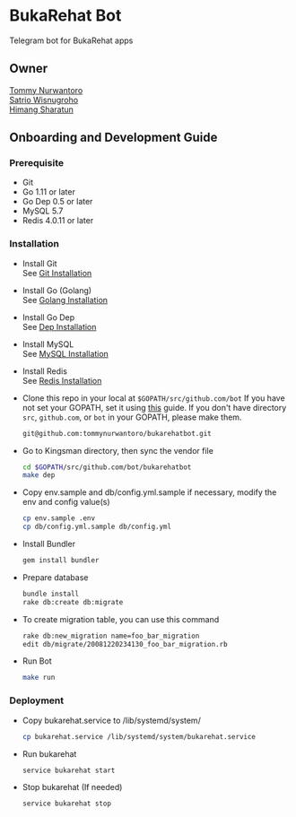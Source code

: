 # BukaRehat Bot

Telegram bot for BukaRehat apps

## Owner

[Tommy Nurwantoro](https://github.com/tommynurwantoro)  
[Satrio Wisnugroho](https://github.com/satriowisnugroho)  
[Himang Sharatun](https://github.com/himangSharatun)  

## Onboarding and Development Guide

### Prerequisite
- Git
- Go 1.11 or later
- Go Dep 0.5 or later
- MySQL 5.7
- Redis 4.0.11 or later

### Installation

- Install Git  
  See [Git Installation](https://git-scm.com/book/en/v2/Getting-Started-Installing-Git)

- Install Go (Golang)  
  See [Golang Installation](https://golang.org/doc/install)

- Install Go Dep  
  See [Dep Installation](https://golang.github.io/dep/docs/installation.html)

- Install MySQL  
  See [MySQL Installation](https://www.mysql.com/downloads/)
  
- Install Redis  
  See [Redis Installation](https://redis.io/topics/quickstart)

- Clone this repo in your local at `$GOPATH/src/github.com/bot`
  If you have not set your GOPATH, set it using [this](https://golang.org/doc/code.html#GOPATH) guide.
  If you don't have directory `src`, `github.com`, or `bot` in your GOPATH, please make them.

  ```sh
  git@github.com:tommynurwantoro/bukarehatbot.git
  ```

- Go to Kingsman directory, then sync the vendor file

  ```sh
  cd $GOPATH/src/github.com/bot/bukarehatbot
  make dep
  ```

- Copy env.sample and db/config.yml.sample if necessary, modify the env and config value(s)

  ```sh
  cp env.sample .env
  cp db/config.yml.sample db/config.yml
  ```

- Install Bundler
  
  ```sh
  gem install bundler
  ```

- Prepare database

  ```sh
  bundle install
  rake db:create db:migrate
  ```

- To create migration table, you can use this command
  ```sh
  rake db:new_migration name=foo_bar_migration
  edit db/migrate/20081220234130_foo_bar_migration.rb
  ```

- Run Bot

  ```sh
  make run
  ```
  
### Deployment
  
- Copy bukarehat.service to /lib/systemd/system/
  ```sh
  cp bukarehat.service /lib/systemd/system/bukarehat.service
  ```

- Run bukarehat
  ```sh
  service bukarehat start
  ```
  
- Stop bukarehat (If needed)
  ```sh
  service bukarehat stop
  ```
